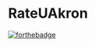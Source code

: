 # RateUAkron
[![forthebadge](https://forthebadge.com/images/badges/fuck-it-ship-it.svg)](https://forthebadge.com)
